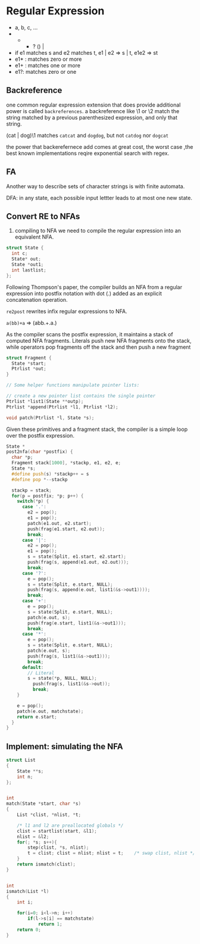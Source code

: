 # Regular Expression

- a, b, c, ...
- * + ? () | 
- if e1 matches s and e2 matches t, e1 | e2 => s | t, e1e2 => st
- e1* : matches zero or more 
- e1+ : matches one or more
- e1?: matches zero or one

## Backreference
one common regular expression extension that does provide additional power is called `backreferences`. a backreference like \1 or \2 match the string matched by a previous parenthesized expression, and only that string.

(cat | dog)\1 matches `catcat` and `dogdog`, but not `catdog` nor `dogcat`

the power that backerefernece add comes at great cost, the worst case ,the best known implementations reqire exponential search with regex. 

## FA
Another way to describe sets of character strings is with finite automata.

DFA: in any state, each possible input lettter leads to at most one new state.


## Convert RE to NFAs

1. compiling to NFA
we need to compile the regular expression into an equivalent NFA.
```c++
struct State {
  int c;
  State* out;
  State *out1;
  int lastlist;
};
```

Following Thompson's paper, the compiler builds an NFA from a regular expression into postfix notation with dot (.) added as an explicit concatenation operation.

`re2post` rewrites infix regular expressions to NFA.

`a(bb)+a` => (abb.+.a.)

As the compiler scans the postfix expression, it maintains a stack of computed NFA fragments.
Literals push new NFA fragments onto the stack, while operators pop fragments off the stack and then push a new fragment

```c++
struct Fragment {
  State *start;
  Ptrlist *out;
}

// Some helper functions manipulate pointer lists:

// create a new pointer list contains the single pointer
Ptrlist *list1(State **outp);
Ptrlist *append(Ptrlist *l1, Ptrlist *l2);

void patch(Ptrlist *l, State *s);
```

Given these primitives and a fragment stack, the compiler is a simple loop over the postfix expression.

```c++
State *
post2nfa(char *postfix) {
  char *p;
  Fragment stack[1000], *stackp, e1, e2, e;
  State *s;
  #define push(s) *stackp++ = s
  #define pop *--stackp

  stackp = stack;
  for(p = postfix; *p; p++) {
    switch(*p) {
      case '.':
        e2 = pop();
        e1 = pop();
        patch(e1.out, e2.start);
        push(frag(e1.start, e2.out));
        break;
      case '|':
        e2 = pop();
        e1 = pop();
        s = state(Split, e1.start, e2.start);
        push(frag(s, append(e1.out, e2.out)));
        break;
      case '?':
        e = pop();
        s = state(Split, e.start, NULL);
        push(frag(s, append(e.out, list1(&s->out1))));
        break;
      case '+':
        e = pop();
        s = state(Split, e.start, NULL);
        patch(e.out, s);
        push(frag(e.start, list1(&s->out1)));
        break;
      case '*':
        e = pop();
        s = state(Split, e.start, NULL);
        patch(e.out, s);
        push(frag(s, list1(&s->out1)));
        break;
      default:
        // Literal
        s = state(*p, NULL, NULL);
	      push(frag(s, list1(&s->out));
	      break;
    }

    e = pop();
    patch(e.out, matchstate);
    return e.start;
  }
}

```


## Implement: simulating the NFA
```c++
struct List
{
	State **s;
	int n;
};


int
match(State *start, char *s)
{
	List *clist, *nlist, *t;

	/* l1 and l2 are preallocated globals */
	clist = startlist(start, &l1);
	nlist = &l2;
	for(; *s; s++){
		step(clist, *s, nlist);
		t = clist; clist = nlist; nlist = t;	/* swap clist, nlist */
	}
	return ismatch(clist);
}


int
ismatch(List *l)
{
	int i;

	for(i=0; i<l->n; i++)
		if(l->s[i] == matchstate)
			return 1;
	return 0;
}


```